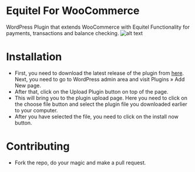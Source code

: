 # Equitel For WooCommerce
WordPress Plugin that extends WooCommerce with Equitel Functionality for payments, transactions and balance checking.
![alt text](https://user-images.githubusercontent.com/14233942/31839718-fefe17ca-b5ea-11e7-9afa-95fa395a8e43.png)

# Installation
* First, you need to download the latest release of the plugin from [here](https://github.com/maukoese/wc-equitel/releases). Next, you need to go to WordPress admin area and visit Plugins » Add New page.
* After that, click on the Upload Plugin button on top of the page.
* This will bring you to the plugin upload page. Here you need to click on the choose file button and select the plugin file you downloaded earlier to your computer.
* After you have selected the file, you need to click on the install now button.

# Contributing
* Fork the repo, do your magic and make a pull request.